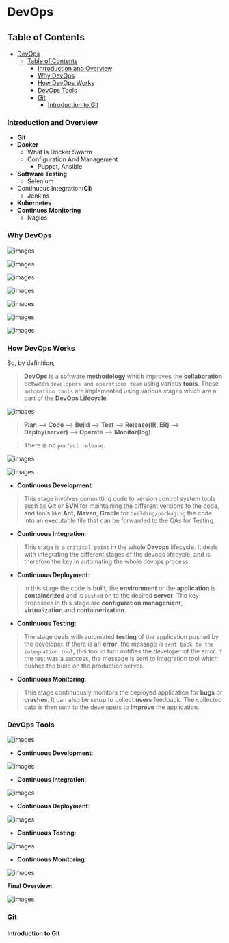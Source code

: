 # DevOps

## Table of Contents

- [DevOps](#devops)
  - [Table of Contents](#table-of-contents)
    - [Introduction and Overview](#introduction-and-overview)
    - [Why DevOps](#why-devops)
    - [How DevOps Works](#how-devops-works)
    - [DevOps Tools](#devops-tools)
    - [Git](#git)
      - [Introduction to Git](#introduction-to-git)

### Introduction and Overview

- **Git**
- **Docker**
  - What Is Docker Swarm
  - Configuration And Management
    - Puppet, Ansible
- **Software Testing**
  - Selenium
- Continuous Integration(**CI**)
  - Jenkins
- **Kubernetes**
- **Continuos Monitoring**
  - Nagios

### Why DevOps

![images](images/1.png)

![images](images/2.png)

![images](images/3.png)

![images](images/4.png)

![images](images/5.png)

![images](images/6.png)

![images](images/7.png)

### How DevOps Works

So, by definition,

> **DevOps** is a software **methodology** which improves the **collaboration** between `developers and operations team` using various **tools**. These `automation tools` are implemented using various stages which are a part of the **DevOps Lifecycle**.

![images](images/8.png)

> **Plan** --> **Code** --> **Build** --> **Test** --> **Release(IR, ER)** --> **Deploy(server)** --> **Operate** --> **Monitor(log)**.

> There is no `perfect release`.

![images](images/9.png)

![images](images/10.png)

- **Continuous Development**:

> This stage involves committing code to version control system tools such as **Git** or **SVN** for maintaining the different versions fo the code, and tools like **Ant**, **Maven**, **Gradle** for `building/packaging` the code into an executable file that can be forwarded to the QAs for Testing.

- **Continuous Integration**:

> This stage is a `critical point` in the whole **Devops** lifecycle. It deals with integrating the different stages of the devops lifecycle, and is therefore the key in automating the whole devops process.

- **Continuous Deployment**:

> In this stage the code is **built**, the **environment** or the **application** is **containerized** and is `pushed` on to the desired **server**. The key processes in this stage are **configuration management**, **virtualization** and **containerization**.

- **Continuous Testing**:

> The stage deals with automated **testing** of the application pushed by the developer. If there is an **error**, the message is `sent back to the integration tool`, this tool in turn notifies the developer of the error. If the test was a success, the message is sent to integration tool which pushes the build on the production server.

- **Continuous Monitoring**:

> This stage continuously monitors the deployed application for **bugs** or **crashes**. It can also be setup to collect **users** feedback. The collected data is then sent to the developers to **improve** the application.

### DevOps Tools

![images](images/11.png)

- **Continuous Development**:

![images](images/12.png)

- **Continuous Integration**:

![images](images/13.png)

- **Continuous Deployment**:

![images](images/14.png)

- **Continuous Testing**:

![images](images/15.png)

- **Continuous Monitoring**:

![images](images/16.png)

**Final Overview**:

![images](images/17.png)

 
### Git

#### Introduction to Git